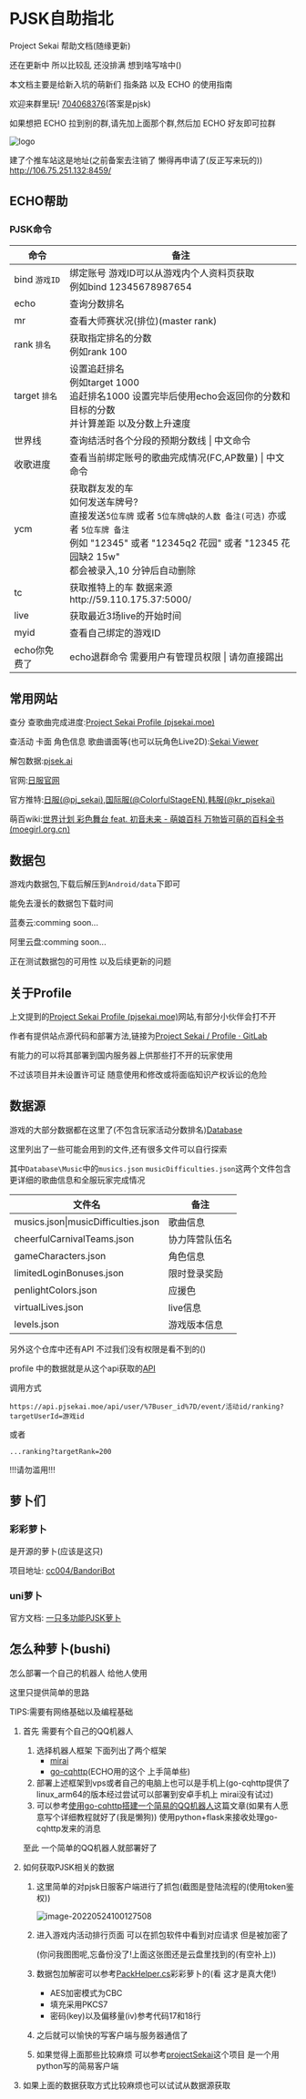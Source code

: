 # PJSK自助指北
Project Sekai 帮助文档(随缘更新)

还在更新中 所以比较乱 还没排满 想到啥写啥中()

本文档主要是给新入坑的萌新们 指条路 以及 ECHO 的使用指南

欢迎来群里玩! [704068376](https://qm.qq.com/cgi-bin/qm/qr?k=qkLGygmMTqu_5hj5d4NAXpCAncfB8HQc&jump_from=webapi)(答案是pjsk)

如果想把 ECHO 拉到别的群,请先加上面那个群,然后加 ECHO 好友即可拉群

![logo](http://q1.qlogo.cn/g?b=qq&nk=845064550&s=160)

建了个推车站这是地址(之前备案去注销了 懒得再申请了(反正写来玩的)) http://106.75.251.132:8459/


## ECHO帮助

### PJSK命令

| 命令          | 备注                                                         |
| ------------- | ------------------------------------------------------------ |
| bind `游戏ID` | 绑定账号 游戏ID可以从游戏内个人资料页获取<br />例如bind 12345678987654 |
| echo          | 查询分数排名                                                 |
| mr            | 查看大师赛状况(排位)(master rank)                            |
| rank `排名`   | 获取指定排名的分数<br />例如rank 100                         |
| target `排名` | 设置追赶排名<br />例如target 1000<br />追赶排名1000 设置完毕后使用echo会返回你的分数和目标的分数<br />并计算差距 以及分数上升速度 |
| 世界线        | 查询结活时各个分段的预期分数线 \| 中文命令                   |
| 收歌进度      | 查看当前绑定账号的歌曲完成情况(FC,AP数量) \| 中文命令        |
| ycm           | 获取群友发的车<br />如何发送车牌号?<br />直接发送`5位车牌` 或者 `5位车牌q缺的人数 备注(可选)` 亦或者 `5位车牌 备注`<br />例如 "12345" 或者 "12345q2 花园" 或者 "12345 花园缺2 15w"<br />都会被录入,10 分钟后自动删除 |
| tc            | 获取推特上的车 数据来源http://59.110.175.37:5000/            |
| live          | 获取最近3场live的开始时间                                    |
| myid          | 查看自己绑定的游戏ID                                         |
| echo你免费了  | echo退群命令 需要用户有管理员权限 \| 请勿直接踢出            |



## 常用网站

查分 查歌曲完成进度:[Project Sekai Profile (pjsekai.moe)](https://profile.pjsekai.moe/#/)

查活动 卡面 角色信息 歌曲谱面等(也可以玩角色Live2D):[Sekai Viewer](https://sekai.best/)

解包数据:[pjsek.ai](https://pjsek.ai/)

官网:[日服官网](https://pjsekai.sega.jp/)

官方推特:[日服(@pj_sekai)](https://twitter.com/pj_sekai),[国际服(@ColorfulStageEN)](https://twitter.com/ColorfulStageEN),[韩服(@kr_pjsekai)](https://twitter.com/kr_pjsekai/)

萌百wiki:[世界计划 彩色舞台 feat. 初音未来 - 萌娘百科 万物皆可萌的百科全书 (moegirl.org.cn)](https://zh.moegirl.org.cn/世界计划_彩色舞台_feat._初音未来)



## 数据包

游戏内数据包,下载后解压到`Android/data`下即可

能免去漫长的数据包下载时间

蓝奏云:comming soon...

阿里云盘:comming soon...

正在测试数据包的可用性 以及后续更新的问题




## 关于Profile

上文提到的[Project Sekai Profile (pjsekai.moe)](https://profile.pjsekai.moe/#/)网站,有部分小伙伴会打不开

作者有提供站点源代码和部署方法,链接为[Project Sekai / Profile · GitLab](https://gitlab.com/pjsekai/profile)

有能力的可以将其部署到国内服务器上供那些打不开的玩家使用

不过该项目并未设置许可证 随意使用和修改或将面临知识产权诉讼的危险



## 数据源

游戏的大部分数据都在这里了(不包含玩家活动分数排名)[Database](https://gitlab.com/pjsekai/database)

这里列出了一些可能会用到的文件,还有很多文件可以自行探索

其中`Database\Music`中的`musics.json` `musicDifficulties.json`这两个文件包含更详细的歌曲信息和全服玩家完成情况

| 文件名                              | 备注           |
| ----------------------------------- | -------------- |
| musics.json\|musicDifficulties.json | 歌曲信息       |
| cheerfulCarnivalTeams.json          | 协力阵营队伍名 |
| gameCharacters.json                 | 角色信息       |
| limitedLoginBonuses.json            | 限时登录奖励   |
| penlightColors.json                 | 应援色         |
| virtualLives.json                   | live信息       |
| levels.json                         | 游戏版本信息   |

另外这个仓库中还有API 不过我们没有权限是看不到的()

profile 中的数据就是从这个api获取的[API](https://api.pjsekai.moe/api/user/)

调用方式

`https://api.pjsekai.moe/api/user/%7Buser_id%7D/event/活动id/ranking?targetUserId=游戏id`

或者

`...ranking?targetRank=200`

!!!请勿滥用!!!



## 萝卜们

### 彩彩萝卜

是开源的萝卜(应该是这只)

项目地址: [cc004/BandoriBot](https://github.com/cc004/BandoriBot)

### uni萝卜

官方文档: [一只多功能PJSK萝卜](https://bot.unijzlsx.com/)





## 怎么种萝卜(bushi)

怎么部署一个自己的机器人 给他人使用

这里只提供简单的思路

TIPS:需要有网络基础以及编程基础

1. 首先 需要有个自己的QQ机器人

   1. 选择机器人框架 下面列出了两个框架
      * [mirai](https://github.com/mamoe/mirai)
      * [go-cqhttp](https://github.com/Mrs4s/go-cqhttp)(ECHO用的这个 上手简单些)
   2. 部署上述框架到vps或者自己的电脑上也可以是手机上(go-cqhttp提供了linux_arm64的版本经过尝试可以部署到安卓手机上 mirai没有试过)
   3. 可以参考[使用go-cqhttp搭建一个简易的QQ机器人](https://blog.csdn.net/tagagi/article/details/121089116)这篇文章(如果有人愿意写个详细教程就好了(我是懒狗)) 使用python+flask来接收处理go-cqhttp发来的消息

   至此 一个简单的QQ机器人就部署好了

2. 如何获取PJSK相关的数据

   1. 这里简单的对pjsk日服客户端进行了抓包(截图是登陆流程的(使用token鉴权))
      
      ![image-20220524100127508](https://s2.loli.net/2022/05/24/bQvoWAOB9CqzMsI.png)
   
   2. 进入游戏内活动排行页面 可以在抓包软件中看到对应请求 但是被加密了
   
      ​	(你问我图图呢,忘备份没了!上面这张图还是云盘里找到的(有空补上))
   
   3. 数据包加解密可以参考[PackHelper.cs](https://github.com/cc004/BandoriBot/blob/master/SekaiClient/PackHelper.cs)彩彩萝卜的(看 这才是真大佬!)
   
      * AES加密模式为CBC
      * 填充采用PKCS7
      * 密码(key)以及偏移量(iv)参考代码17和18行
   
   4. 之后就可以愉快的写客户端与服务器通信了
   
   5. 如果觉得上面那些比较麻烦 可以参考[projectSekai](https://github.com/xhl6666/projectSekai)这个项目 是一个用python写的简易客户端
   
3. 如果上面的数据获取方式比较麻烦也可以试试从数据源获取
